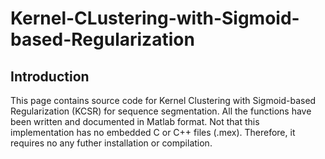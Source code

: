 # Kernel-CLustering-with-Sigmoid-based-Regularization

## Introduction

This page contains source code for Kernel Clustering with Sigmoid-based Regularization (KCSR) for sequence segmentation. All the functions have been written and documented in Matlab format. Not that this implementation has no embedded C or C++ files (.mex). Therefore, it requires no any futher installation or compilation. 
